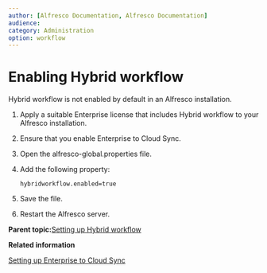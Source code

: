 ```yaml
---
author: [Alfresco Documentation, Alfresco Documentation]
audience: 
category: Administration
option: workflow
---
```


# Enabling Hybrid workflow

Hybrid workflow is not enabled by default in an Alfresco installation.

1.  Apply a suitable Enterprise license that includes Hybrid workflow to your Alfresco installation.

2.  Ensure that you enable Enterprise to Cloud Sync.

3.  Open the alfresco-global.properties file.

4.  Add the following property:

    ```
    hybridworkflow.enabled=true
    ```

5.  Save the file.

6.  Restart the Alfresco server.


**Parent topic:**[Setting up Hybrid workflow](../concepts/hybrid-workflow-intro.md)

**Related information**  


[Setting up Enterprise to Cloud Sync](../concepts/cloud-sync-intro.md)

